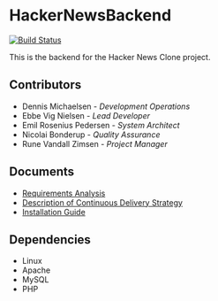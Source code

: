 # HackerNewsBackend
[![Build Status](https://travis-ci.org/ERPedersen/HackerNewsBackend.svg?branch=development)](https://travis-ci.org/ERPedersen/HackerNewsBackend)

This is the backend for the Hacker News Clone project.

## Contributors
- Dennis Michaelsen - *Development Operations*
- Ebbe Vig Nielsen - *Lead Developer*
- Emil Rosenius Pedersen - *System Architect*
- Nicolai Bonderup - *Quality Assurance*
- Rune Vandall Zimsen - *Project Manager*

## Documents
- [Requirements Analysis](/requirements-analysis.md)
- [Description of Continuous Delivery Strategy](/continuous-delivery.md)
- [Installation Guide](/installation.md)

## Dependencies
- Linux
- Apache
- MySQL
- PHP 
